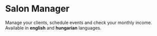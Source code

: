 # Salon Manager
Manage your clients, schedule events and check your monthly income.
Available in **english** and **hungarian** languages.
